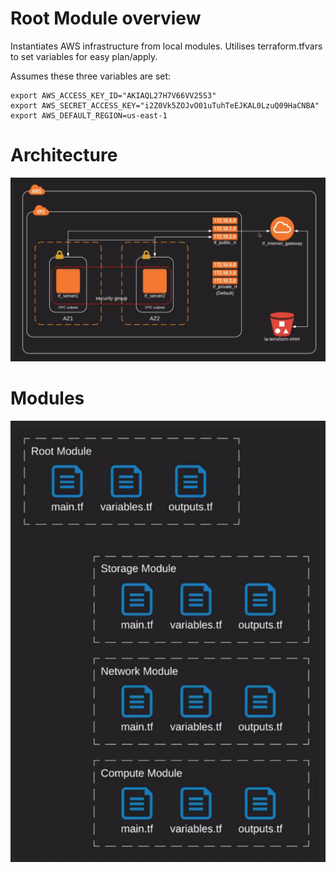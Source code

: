 # Root Module overview
Instantiates AWS infrastructure from local modules.
Utilises terraform.tfvars to set variables for easy plan/apply.

Assumes these three variables are set:

    export AWS_ACCESS_KEY_ID="AKIAQL27H7V66VV25S3"
    export AWS_SECRET_ACCESS_KEY="i2Z0Vk5ZOJvO01uTuhTeEJKAL0LzuQ09HaCNBA"
    export AWS_DEFAULT_REGION=us-east-1

# Architecture
![Architecture](pictures/architecture.png)

# Modules
![Modules](pictures/modules.png)
